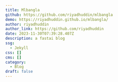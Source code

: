 ```yaml
---
title: Mlbangla
github: https://github.com/riyadhuddin/mlbangla
demo: https://riyadhuddin.github.io/mlbangla/
author: riyadhuddin
author_link: https://github.com/riyadhuddin
date: 2023-11-30T07:39:28.407Z
description: a fastai blog
ssg:
  - Jekyll
css: []
cms: []
category:
  - Blog
draft: false
---
```

